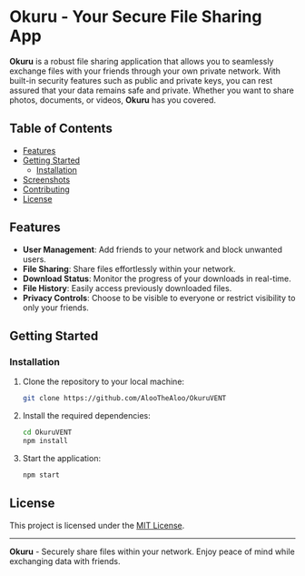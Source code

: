 # Okuru - Your Secure File Sharing App

**Okuru** is a robust file sharing application that allows you to seamlessly exchange files with your friends through your own private network. With built-in security features such as public and private keys, you can rest assured that your data remains safe and private. Whether you want to share photos, documents, or videos, **Okuru** has you covered.

## Table of Contents

- [Features](#features)
- [Getting Started](#getting-started)
  - [Installation](#installation)
- [Screenshots](#screenshots)
- [Contributing](#contributing)
- [License](#license)

## Features

- **User Management**: Add friends to your network and block unwanted users.
- **File Sharing**: Share files effortlessly within your network.
- **Download Status**: Monitor the progress of your downloads in real-time.
- **File History**: Easily access previously downloaded files.
- **Privacy Controls**: Choose to be visible to everyone or restrict visibility to only your friends.

## Getting Started

### Installation

1. Clone the repository to your local machine:

   ```bash
   git clone https://github.com/AlooTheAloo/OkuruVENT
   ```

2. Install the required dependencies:

   ```bash
   cd OkuruVENT
   npm install
   ```

3. Start the application:

   ```bash
   npm start
   ```

## License

This project is licensed under the [MIT License](LICENSE.txt).

---

**Okuru** - Securely share files within your network. Enjoy peace of mind while exchanging data with friends.
